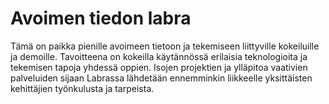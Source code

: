 Avoimen tiedon labra
====================

Tämä on paikka pienille avoimeen tietoon ja tekemiseen liittyville kokeiluille ja demoille. Tavoitteena on kokeilla käytännössä erilaisia teknologioita ja tekemisen tapoja yhdessä oppien. Isojen projektien ja ylläpitoa vaativien palveluiden sijaan Labrassa lähdetään ennemminkin liikkeelle yksittäisten kehittäjien työnkulusta ja tarpeista.

